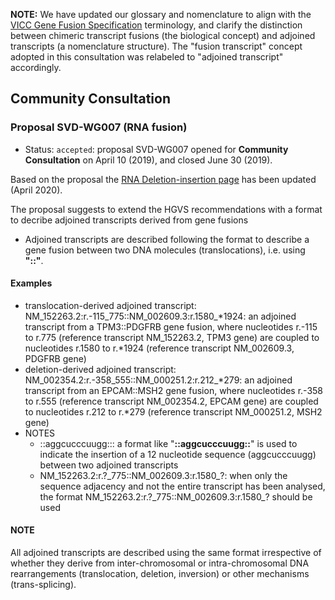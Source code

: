 **NOTE:** We have updated our glossary and nomenclature to align with the [VICC Gene Fusion Specification](https://fusions.cancervariants.org/en/latest) terminology, and clarify the distinction between chimeric transcript fusions (the biological concept) and adjoined transcripts (a nomenclature structure). The "fusion transcript" concept adopted in this consultation was relabeled to "adjoined transcript" accordingly.

## Community Consultation

### Proposal SVD-WG007 (RNA fusion)

- Status: <code class="spot1">accepted</code>: proposal SVD-WG007 opened for **Community Consultation** on April 10 (2019), and closed June 30 (2019).

Based on the proposal the [RNA Deletion-insertion page](../recommendations/RNA/delins.md) has been updated (April 2020).

The proposal suggests to extend the HGVS recommendations with a format to decribe adjoined transcripts derived from gene fusions

- Adjoined transcripts are described following the format to describe a gene fusion between two DNA molecules (translocations), i.e. using **"::"**.

#### Examples

- translocation-derived adjoined transcript: NM_152263.2:r.-115_775::NM_002609.3:r.1580\_\*1924: an adjoined transcript from a TPM3::PDGFRB gene fusion, where nucleotides r.-115 to r.775 (reference transcript NM_152263.2, TPM3 gene) are coupled to nucleotides r.1580 to r.\*1924 (reference transcript NM_002609.3, PDGFRB gene)
- deletion-derived adjoined transcript: NM_002354.2:r.-358_555::NM_000251.2:r.212\_\*279: an adjoined transcript from an EPCAM::MSH2 gene fusion, where nucleotides r.-358 to r.555 (reference transcript NM_002354.2, EPCAM gene) are coupled to nucleotides r.212 to r.\*279 (reference transcript NM_000251.2, MSH2 gene)
- NOTES
    - ::aggcucccuugg::: a format like "**::aggcucccuugg::**" is used to indicate the insertion of a 12 nucleotide sequence (aggcucccuugg) between two adjoined transcripts
    - NM_152263.2:r.?\_775::NM_002609.3:r.1580\_?: when only the sequence adjacency and not the entire transcript has been analysed, the format NM_152263.2:r.?\_775::NM_002609.3:r.1580\_? should be used

#### NOTE

All adjoined transcripts are described using the same format irrespective of whether they derive from inter-chromosomal or intra-chromosomal DNA rearrangements (translocation, deletion, inversion) or other mechanisms (trans-splicing).
